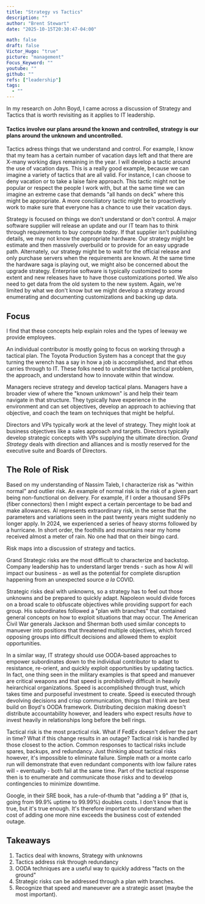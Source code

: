 ```yaml
---
title: "Strategy vs Tactics"
description: ""
author: "Brent Stewart"
date: "2025-10-15T20:30:47-04:00"

math: false
draft: false
Victor_Hugo: "true"
picture: "management"
Focus_Keyword: ""
youtube: ""
github: ""
refs: ["leadership"]
tags:
  - ""
---
```


In my research on John Boyd, I came across a discussion of Strategy and Tactics that is worth revisiting as it applies to IT leadership.

#### Tactics involve our plans around the known and controlled, strategy is our plans around the unknown and uncontrolled.

Tactics adress things that we understand and control. For example, I know that my team has a certain number of vacation days left and that there are X-many working days remaining in the year.  I will develop a tactic around the use of vacation days.  This is a really good example, because we can imagine a variety of tactics that are all valid.  For instance, I can choose to deny vacation or to take a laise faire approach.  This tactic might not be popular or respect the people I work with, but at the same time we can imagine an extreme case that demands "all hands on deck" where this might be appropriate.  A more conciliatory tactic might be to proactively work to make sure that everyone has a chance to use their vacation days.

Strategy is focused on things we don't understand or don't control.  A major software supplier will release an update and our IT team has to think through requirements to buy compute _today_.  If that supplier isn't publishing details, we may not know the appropriate hardware.  Our strategy might be estimate and then massively overbuild or to provide for an easy upgrade path.  Alternately, our strategy might be to wait for the official release and only purchase servers when the requirements are known.  At the same time the hardware saga is playing out, we might also be concerned about the upgrade strategy.  Enterprise software is typically customized to some extent and new releases have to have those customizations ported.  We also need to get data from the old system to the new system.  Again, we're limited by what we don't know but we might develop a strategy around enumerating and documenting customizations and backing up data.

## Focus
I find that these concepts help explain roles and the types of leeway we provide employees.

An individual contributor is mostly going to focus on working through a tactical plan.  The Toyota Production System has a concept that the guy turning the wrench has a say in how a job is accomplished, and that ethos carries through to IT.  These folks need to understand the tactical problem, the approach, and understand how to innovate within that window.

Managers recieve strategy and develop tactical plans.  Managers have a broader view of where the "known unkmown" is and help their team navigate in that structure.  They typically have experience in the environment and can set objectives, develop an approach to achieving that objective, and coach the team on techniques that might be helpful.

Directors and VPs typically work at the level of strategy.  They might look at business objectives like a sales approach and targets.  Directors typically develop strategic concepts with VPs supplying the ultimate direction. _Grand Strategy_ deals with direction and alliances and is mostly reserved for the executive suite and Boards of Directors.

## The Role of Risk
Based on my understanding of Nassim Taleb, I characterize risk as "within normal" and outlier risk.  An example of normal risk is the risk of a given part being non-functional on delivery.  For example, if I order a thousand SFPs (fiber connectors) then I might expect a certain percentage to be bad and make allowances.  AI represents extraordinary risk, in the sense that the parameters and variations seen in the past twenty years might suddenly no longer apply.  In 2024, we experienced a series of heavy storms followed by a hurricane.  In short order, the foothills and mountains near my home received almost a meter of rain.  No one had that on their bingo card.

Risk maps into a discussion of strategy and tactics.

Grand Strategic risks are the most difficult to characterize and backstop.  Company leadership has to understand larger trends - such as how AI will impact our business - as well as the potential for complete disruption happening from an unexpected source _a la_ COVID.

Strategic risks deal with unknowns, so a strategy has to feel out those unknowns and be prepared to quickly adapt.  Napoleon would divide forces on a broad scale to obfuscate objectives while providing support for each group.  His subordinates followed a "plan with branches" that contained general concepts on how to exploit situations that may occur.  The American Civil War generals Jackson and Sherman both used similar concepts to manuever into positions that threatened multiple objectives, which forced opposing groups into difficult decisions and allowed them to exploit opportunities.

In a similar way, IT strategy should use OODA-based approaches to empower subordinates down to the individual contributor to adapt to resistance, re-orient, and quickly exploit opportunities by updating tactics.  In fact, one thing seen in the military examples is that speed and manuever are critical weapons and that speed is prohibitively difficult in heavily heirarchical organizations.  Speed is accomplished through trust, which takes time and purposeful investment to create.  Speed is executed through devolving decisions and crisp communication, things that I think are best build on Boyd's OODA framework.  Distributing decision making doesn't distribute accountability however, and leaders who expect results _have_ to invest heavily in relationships long before the bell rings.

Tactical risk is the most practical risk.  What if FedEx doesn't deliver the part in time?  What if this change results in an outage?  Tactical risk is handled by those closest to the action.  Common responses to tactical risks include spares, backups, and redundancy.  Just thinking about tactical risks however, it's impossible to eliminate failure.  Simple math or a monte carlo run will demonstrate that even redundant components with low failure rates will - eventually - both fail at the same time.  Part of the tactical response then is to enumerate and communicate those risks and to develop contingencies to minimize downtime.

Google, in their SRE book, has a rule-of-thumb that "adding a 9" (that is, going from 99.9% uptime to 99.99%) doubles costs.  I don't know that is true, but it's true enough.  It's therefore important to understand when the cost of adding one more nine exceeds the business cost of extended outage.

## Takeaways
1. Tactics deal with knowns, Strategy with unknowns
2. Tactics address risk through redundancy
3. OODA techniques are a useful way to quickly address "facts on the ground"
4. Strategic risks can be addressed through a plan with branches.
5. Recognize that speed and maneuever are a strategic asset (maybe the most important).